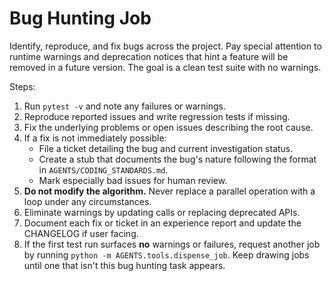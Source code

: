 # Bug Hunting Job

Identify, reproduce, and fix bugs across the project. Pay special attention to runtime warnings and deprecation notices that hint a feature will be removed in a future version. The goal is a clean test suite with no warnings.

Steps:
1. Run `pytest -v` and note any failures or warnings.
2. Reproduce reported issues and write regression tests if missing.
3. Fix the underlying problems or open issues describing the root cause.
4. If a fix is not immediately possible:
   - File a ticket detailing the bug and current investigation status.
   - Create a stub that documents the bug's nature following the format in `AGENTS/CODING_STANDARDS.md`.
   - Mark especially bad issues for human review.
5. **Do not modify the algorithm.** Never replace a parallel operation with a loop under any circumstances.
6. Eliminate warnings by updating calls or replacing deprecated APIs.
7. Document each fix or ticket in an experience report and update the CHANGELOG if user facing.
8. If the first test run surfaces **no** warnings or failures, request another job by running
   `python -m AGENTS.tools.dispense_job`. Keep drawing jobs until one that isn't this
   bug hunting task appears.
